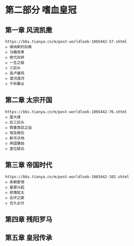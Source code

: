 # 第二部分 嗜血皇冠

## 第一章 风流凯撒
    https://bbs.tianya.cn/m/post-worldlook-1865442-57.shtml
    ◇ 维纳斯的后裔
    ◇ 马略改革
    ◇ 绝代双娇
    ◇ 一生之敌
    ◇ 三巨头
    ◇ 高卢雄鸡
    ◇ 渡河渡河
    ◇ 千秋霸业

## 第二章 太宗开国
    https://bbs.tianya.cn/m/post-worldlook-1865442-76.shtml
    ◇ 屋大维
    ◇ 后三巨头
    ◇ 佩鲁西亚之战
    ◇ 埃及艳后
    ◇ 新月沃地
    ◇ 帝国肇始
    ◇ 皇位疑云

## 第三章 帝国时代
    https://bbs.tianya.cn/m/post-worldlook-1865442-102.shtml
    ◇ 朱朝爱恨
    ◇ 基督兴起
    ◇ 悲情犹太
    ◇ 五环之歌
    ◇ 合久必分

## 第四章 残阳罗马

## 第五章 皇冠传承

